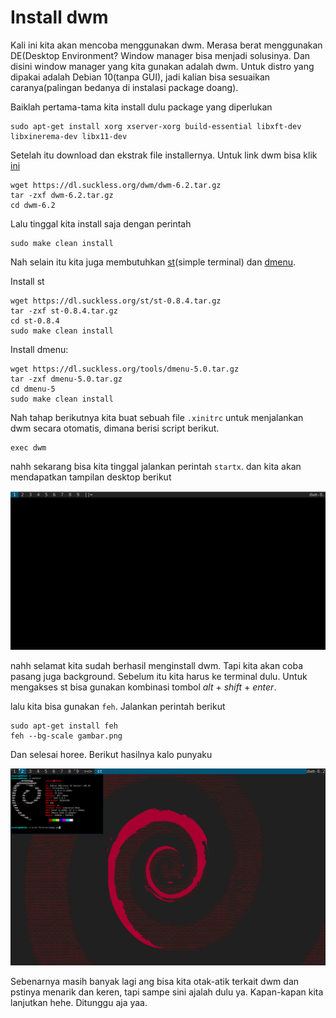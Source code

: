 # Install dwm

Kali ini kita akan mencoba menggunakan dwm. Merasa berat menggunakan DE(Desktop Environment? Window manager bisa menjadi solusinya. Dan disini window manager yang kita gunakan adalah dwm. Untuk distro yang dipakai adalah Debian 10(tanpa GUI), jadi kalian bisa sesuaikan caranya(palingan bedanya di instalasi package doang). 

Baiklah pertama-tama kita install dulu package yang diperlukan

```
sudo apt-get install xorg xserver-xorg build-essential libxft-dev libxinerema-dev libx11-dev
```

Setelah itu download dan ekstrak file installernya. Untuk link dwm bisa klik [ini](https://dwm.suckless.org/)

```
wget https://dl.suckless.org/dwm/dwm-6.2.tar.gz
tar -zxf dwm-6.2.tar.gz
cd dwm-6.2
```

Lalu tinggal kita install saja dengan perintah

```
sudo make clean install
```

Nah selain itu kita juga membutuhkan [st](https://st.suckless.org/)(simple terminal) dan [dmenu](https://tools.suckless.org/dmenu).

Install st
```
wget https://dl.suckless.org/st/st-0.8.4.tar.gz
tar -zxf st-0.8.4.tar.gz
cd st-0.8.4
sudo make clean install
```

Install dmenu:
```
wget https://dl.suckless.org/tools/dmenu-5.0.tar.gz
tar -zxf dmenu-5.0.tar.gz
cd dmenu-5
sudo make clean install
```

Nah tahap berikutnya kita buat sebuah file `.xinitrc` untuk menjalankan dwm secara otomatis, dimana berisi script berikut.

```
exec dwm
```

nahh sekarang bisa kita tinggal jalankan perintah `startx`. dan kita akan mendapatkan tampilan desktop berikut

![Gambar-1](images/gambar-1.png)

nahh selamat kita sudah berhasil menginstall dwm. Tapi kita akan coba pasang juga background. Sebelum itu kita harus ke terminal dulu. Untuk mengakses st bisa gunakan kombinasi tombol *alt* + *shift* + *enter*. 

lalu kita bisa gunakan `feh`. Jalankan perintah berikut

```
sudo apt-get install feh
feh --bg-scale gambar.png
```

Dan selesai horee. Berikut hasilnya kalo punyaku

![Gambar-2](images/gambar-2.png)

Sebenarnya masih banyak lagi ang bisa kita otak-atik terkait dwm dan pstinya menarik dan keren, tapi sampe sini ajalah dulu ya. Kapan-kapan kita lanjutkan hehe. Ditunggu aja yaa.